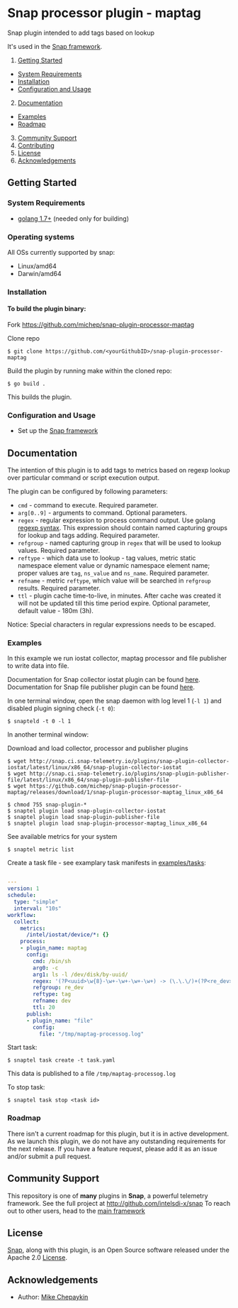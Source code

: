 # Snap processor plugin - maptag
Snap plugin intended to add tags based on lookup

It's used in the [Snap framework](http://github.com:intelsdi-x/snap).

1. [Getting Started](#getting-started)
  * [System Requirements](#system-requirements)
  * [Installation](#installation)
  * [Configuration and Usage](#configuration-and-usage)
2. [Documentation](#documentation)
  * [Examples](#examples)
  * [Roadmap](#roadmap)
3. [Community Support](#community-support)
4. [Contributing](#contributing)
5. [License](#license)
6. [Acknowledgements](#acknowledgements)

## Getting Started
### System Requirements 
* [golang 1.7+](https://golang.org/dl/) (needed only for building)

### Operating systems
All OSs currently supported by snap:
* Linux/amd64
* Darwin/amd64

### Installation
#### To build the plugin binary:
Fork https://github.com/michep/snap-plugin-processor-maptag

Clone repo

```
$ git clone https://github.com/<yourGithubID>/snap-plugin-processor-maptag
```

Build the plugin by running make within the cloned repo:
```
$ go build .
```
This builds the plugin.

### Configuration and Usage
* Set up the [Snap framework](https://github.com/intelsdi-x/snap/blob/master/README.md#getting-started)

## Documentation

The intention of this plugin is to add tags to metrics based on regexp lookup over particular command or script execution output.

The plugin can be configured by following parameters:
- `cmd` - command to execute. Required parameter.
- `arg[0..9]` - arguments to command. Optional parameters.
- `regex` - regular expression to process command output. Use golang [regexp syntax](https://github.com/google/re2/wiki/Syntax). This expression should contain named capturing groups for lookup and tags adding. Required parameter.
- `refgroup` - named capturing group in `regex` that will be used to lookup values. Required parameter.
- `reftype` - which data use to lookup - tag values, metric static namespace element value or dynamic namespace element name; proper values are `tag`, `ns_value` and `ns_name`. Required parameter.
- `refname` - metric `reftype`, which value will be searched in `refgroup` results. Required parameter.
- `ttl` - plugin cache time-to-live, in minutes. After cache was created it will not be updated till this time period expire. Optional parameter, default value - 180m (3h).

Notice: Special characters in regular expressions needs to be escaped.


### Examples
In this example we run iostat collector, maptag processor and file publisher to write data into file.

Documentation for Snap collector iostat plugin can be found [here](https://github.com/intelsdi-x/snap-plugin-collector-iostat).
Documentation for Snap file publisher plugin can be found [here](https://github.com/intelsdi-x/snap-plugin-publisher-file).

In one terminal window, open the snap daemon with log level 1 (`-l 1`) and disabled plugin signing check (`-t 0`):
```
$ snapteld -t 0 -l 1
```

In another terminal window:

Download and load collector, processor and publisher plugins
```
$ wget http://snap.ci.snap-telemetry.io/plugins/snap-plugin-collector-iostat/latest/linux/x86_64/snap-plugin-collector-iostat
$ wget http://snap.ci.snap-telemetry.io/plugins/snap-plugin-publisher-file/latest/linux/x86_64/snap-plugin-publisher-file
$ wget https://github.com/michep/snap-plugin-processor-maptag/releases/download/1/snap-plugin-processor-maptag_linux_x86_64

$ chmod 755 snap-plugin-*
$ snaptel plugin load snap-plugin-collector-iostat
$ snaptel plugin load snap-plugin-publisher-file
$ snaptel plugin load snap-plugin-processor-maptag_linux_x86_64
```

See available metrics for your system
```
$ snaptel metric list
```

Create a task file - see examplary task manifests in [examples/tasks](examples/tasks/):

```yaml

---
version: 1
schedule:
  type: "simple"
  interval: "10s"
workflow:
  collect:
    metrics:
      /intel/iostat/device/*: {}
    process:
    - plugin_name: maptag
      config:
        cmd: /bin/sh
        arg0: -c
        arg1: ls -l /dev/disk/by-uuid/ 
        regex: '(?P<uuid>\w{8}-\w+-\w+-\w+-\w+) -> (\.\.\/)+(?P<re_dev>\S+)'
        refgroup: re_dev
        reftype: tag
        refname: dev
        ttl: 20
      publish:
      - plugin_name: "file"
        config:
          file: "/tmp/maptag-processog.log"
```

Start task:
```
$ snaptel task create -t task.yaml
```

This data is published to a file `/tmp/maptag-processog.log`

To stop task:
```
$ snaptel task stop <task id>
```

### Roadmap
There isn't a current roadmap for this plugin, but it is in active development. As we launch this plugin, we do not have any outstanding requirements for the next release. If you have a feature request, please add it as an issue and/or submit a pull request.

## Community Support
This repository is one of **many** plugins in **Snap**, a powerful telemetry framework. See the full project at http://github.com/intelsdi-x/snap To reach out to other users, head to the [main framework](https://github.com/intelsdi-x/snap#community-support)

## License
[Snap](http://github.com/intelsdi-x/snap), along with this plugin, is an Open Source software released under the Apache 2.0 [License](LICENSE).

## Acknowledgements
* Author: [Mike Chepaykin](https://github.com/michep/)
